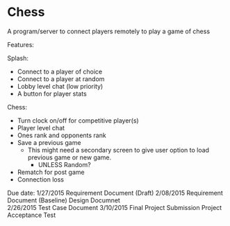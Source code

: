 # Chess
A program/server to connect players remotely to play a game of chess

Features:

Splash:
  - Connect to a player of choice 
  - Connect to a player at random
  - Lobby level chat (low priority)
  - A button for player stats
  
Chess:
  - Turn clock on/off for competitive player(s)
  - Player level chat
  - Ones rank and opponents rank
  - Save a previous game
    - This might need a secondary screen to give user option to load previous game or new game.
      - UNLESS Random?
  - Rematch for post game
  - Connection loss



Due date:
1/27/2015   Requirement Document  (Draft)
2/08/2015   Requirement Document  (Baseline)
            Design Documnet       
2/26/2015   Test Case Document
3/10/2015   Final Project Submission
            Project Acceptance Test
          
